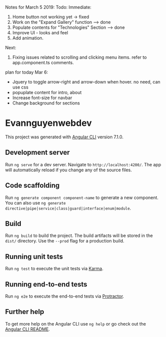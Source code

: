 Notes for March 5 2019:
Todo:
Immediate:
1) Home button not working yet -> fixed
2) Work on the "Expand Gallery" function --> done
3) Populate contents for "Technologies" Section --> done
4) Improve UI - looks and feel
5) Add animation. 

Next:
1) Fixing issues related to scrolling and clicking menu items. refer to app.component.ts comments.

plan for today Mar 6:
- Jquery to toggle arrow-right and arrow-down when hover. no need, can use css
- popuplate content for intro, about
- Increase font-size for navbar
- Change background for sections

# Evannguyenwebdev

This project was generated with [Angular CLI](https://github.com/angular/angular-cli) version 7.1.0.

## Development server

Run `ng serve` for a dev server. Navigate to `http://localhost:4200/`. The app will automatically reload if you change any of the source files.

## Code scaffolding

Run `ng generate component component-name` to generate a new component. You can also use `ng generate directive|pipe|service|class|guard|interface|enum|module`.

## Build

Run `ng build` to build the project. The build artifacts will be stored in the `dist/` directory. Use the `--prod` flag for a production build.

## Running unit tests

Run `ng test` to execute the unit tests via [Karma](https://karma-runner.github.io).

## Running end-to-end tests

Run `ng e2e` to execute the end-to-end tests via [Protractor](http://www.protractortest.org/).

## Further help

To get more help on the Angular CLI use `ng help` or go check out the [Angular CLI README](https://github.com/angular/angular-cli/blob/master/README.md).
